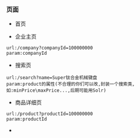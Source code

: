### 页面

- 首页

- 企业主页
```
url:/company?companyId=100000000
param:companyId
```

- 搜索页
```
url:/search?name=Super钛合金机械键盘
param:product的属性(不合理的你们可以改,封装一个搜索类,如:minPrice\maxPrice...,后期可能用Solr)
```

- 商品详细页
```
url:/product?productId=100000000
param:productId
```

- 